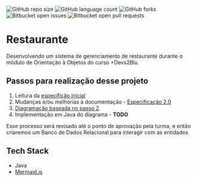 ![GitHub repo size](https://img.shields.io/github/repo-size/tiagospeckart/restaurante?style=for-the-badge)
![GitHub language count](https://img.shields.io/github/languages/count/tiagospeckart/restaurante?style=for-the-badge)
![GitHub forks](https://img.shields.io/github/forks/tiagospeckart/restaurante?style=for-the-badge)
![Bitbucket open issues](https://img.shields.io/bitbucket/issues/tiagospeckart/restaurante?style=for-the-badge)
![Bitbucket open pull requests](https://img.shields.io/bitbucket/pr-raw/tiagospeckart/restaurante?style=for-the-badge)

# Restaurante

Desenvolvendo um sistema de gerenciamento de restaurante durante o módulo de Orientação à Objetos do curso +Devs2Blu.

## Passos para realização desse projeto

1. Leitura da [especifição inicial](https://github.com/tiagospeckart/restaurante/blob/main/Especifica%C3%A7%C3%A3o%201.0.md)
2. Mudanças e/ou melhorias à documentação - [Especificação 2.0](https://github.com/tiagospeckart/restaurante/blob/main/Especifica%C3%A7%C3%A3o%202.0.md)
3. [Diagramação baseada no passo 2](https://github.com/tiagospeckart/restaurante/blob/main/Diagrama.md).
4. Implementação em Java do diagrama - **TODO**

Esse processo será revisado até o ponto de aprovação pela turma, e então criaremos um Banco de Dados Relacional para interagir com as entidades

## Tech Stack

- Java
- [Mermaid.js](https://mermaid.js.org/)
